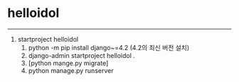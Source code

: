 # helloidol

---

1. startproject helloidol
   1. python -m pip install django~=4.2 (4.2의 최신 버전 설치)
   2. django-admin startproject helloidol .
   3. [python mange.py migrate]
   4. python manage.py runserver